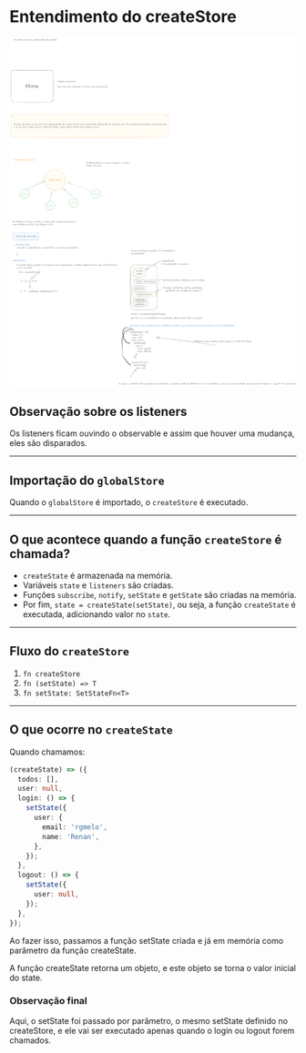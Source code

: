 # Entendimento do createStore

<img src="./image.png"  />

## Observação sobre os listeners

Os listeners ficam ouvindo o observable e assim que houver uma mudança, eles são disparados.

---

## Importação do `globalStore`

Quando o `globalStore` é importado, o `createStore` é executado.

---

## O que acontece quando a função `createStore` é chamada?

- `createState` é armazenada na memória.
- Variáveis `state` e `listeners` são criadas.
- Funções `subscribe`, `notify`, `setState` e `getState` são criadas na memória.
- Por fim, `state = createState(setState)`, ou seja, a função `createState` é executada, adicionando valor no `state`.

---

## Fluxo do `createStore`

1. `fn createStore`
2. `fn (setState) => T`
3. `fn setState: SetStateFn<T>`

---

## O que ocorre no `createState`

Quando chamamos:

```typescript
(createState) => ({
  todos: [],
  user: null,
  login: () => {
    setState({
      user: {
        email: 'rgmelo',
        name: 'Renan',
      },
    });
  },
  logout: () => {
    setState({
      user: null,
    });
  },
});
```

Ao fazer isso, passamos a função setState criada e já em memória como parâmetro da função createState.

A função createState retorna um objeto, e este objeto se torna o valor inicial do state.

### Observação final

Aqui, o setState foi passado por parâmetro, o mesmo setState definido no createStore, e ele vai ser executado apenas quando o login ou logout forem chamados.
